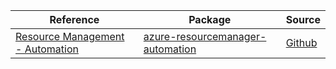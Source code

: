 | Reference | Package | Source |
|---|---|---|
|[Resource Management - Automation](resourcemanager-automation-readme.md)|[azure-resourcemanager-automation](https://repo1.maven.org/maven2/com/azure/resourcemanager/azure-resourcemanager-automation)|[Github](https://github.com/Azure/azure-sdk-for-java/blob/main/sdk/automation/azure-resourcemanager-automation)|
